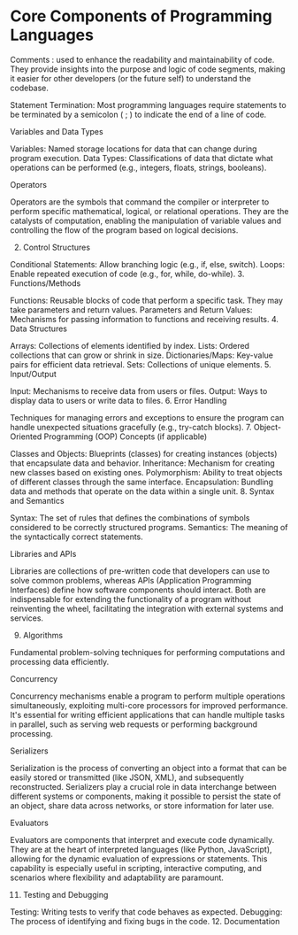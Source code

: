 # Core Components of Programming Languages

Comments
:  used to enhance the readability and maintainability of code. They provide insights into the purpose and logic of code segments, making it easier for other developers (or the future self) to understand the codebase. 

Statement Termination: Most programming languages require statements to be terminated by a semicolon ( ; ) to indicate the end of a line of code.

Variables and Data Types

Variables: Named storage locations for data that can change during program execution.
Data Types: Classifications of data that dictate what operations can be performed (e.g., integers, floats, strings, booleans).

Operators

Operators are the symbols that command the compiler or interpreter to perform specific mathematical, logical, or relational operations. They are the catalysts of computation, enabling the manipulation of variable values and controlling the flow of the program based on logical decisions. 

2. Control Structures

Conditional Statements: Allow branching logic (e.g., if, else, switch).
Loops: Enable repeated execution of code (e.g., for, while, do-while).
3. Functions/Methods

Functions: Reusable blocks of code that perform a specific task. They may take parameters and return values.
Parameters and Return Values: Mechanisms for passing information to functions and receiving results.
4. Data Structures

Arrays: Collections of elements identified by index.
Lists: Ordered collections that can grow or shrink in size.
Dictionaries/Maps: Key-value pairs for efficient data retrieval.
Sets: Collections of unique elements.
5. Input/Output

Input: Mechanisms to receive data from users or files.
Output: Ways to display data to users or write data to files.
6. Error Handling

Techniques for managing errors and exceptions to ensure the program can handle unexpected situations gracefully (e.g., try-catch blocks).
7. Object-Oriented Programming (OOP) Concepts (if applicable)

Classes and Objects: Blueprints (classes) for creating instances (objects) that encapsulate data and behavior.
Inheritance: Mechanism for creating new classes based on existing ones.
Polymorphism: Ability to treat objects of different classes through the same interface.
Encapsulation: Bundling data and methods that operate on the data within a single unit.
8. Syntax and Semantics

Syntax: The set of rules that defines the combinations of symbols considered to be correctly structured programs.
Semantics: The meaning of the syntactically correct statements.

Libraries and APIs

Libraries are collections of pre-written code that developers can use to solve common problems, whereas APIs (Application Programming Interfaces) define how software components should interact. Both are indispensable for extending the functionality of a program without reinventing the wheel, facilitating the integration with external systems and services. 


9. Algorithms

Fundamental problem-solving techniques for performing computations and processing data efficiently.

Concurrency 

Concurrency mechanisms enable a program to perform multiple operations simultaneously, exploiting multi-core processors for improved performance. It's essential for writing efficient applications that can handle multiple tasks in parallel, such as serving web requests or performing background processing. 


Serializers 

Serialization is the process of converting an object into a format that can be easily stored or transmitted (like JSON, XML), and subsequently reconstructed. Serializers play a crucial role in data interchange between different systems or components, making it possible to persist the state of an object, share data across networks, or store information for later use. 

Evaluators 

Evaluators are components that interpret and execute code dynamically. They are at the heart of interpreted languages (like Python, JavaScript), allowing for the dynamic evaluation of expressions or statements. This capability is especially useful in scripting, interactive computing, and scenarios where flexibility and adaptability are paramount. 




11. Testing and Debugging

Testing: Writing tests to verify that code behaves as expected.
Debugging: The process of identifying and fixing bugs in the code.
12. Documentation

